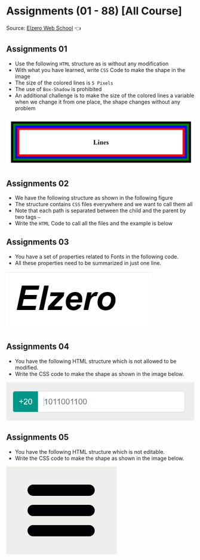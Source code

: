 # Assignments (01 - 88) [All Course]

Source: [Elzero Web School](https://elzero.org/css-assignments-lesson-from-1-to-88/) :point_left:

## Assignments 01
- Use the following `HTML` structure as is without any modification
- With what you have learned, write `CSS` Code to make the shape in the image
- The size of the colored lines is `5 Pixels`
- The use of `Box-Shadow` is prohibited
- An additional challenge is to make the size of the colored lines a variable when we change it from one place, the shape changes without any problem

![Assignments 01](/All%20Course/Image/css-assigns-all-course-1.png)

## Assignments 02

- We have the following structure as shown in the following figure
- The structure contains `CSS` files everywhere and we want to call them all
- Note that each path is separated between the child and the parent by two tags `—`
- Write the `HTML` Code to call all the files and the example is below

## Assignments 03

- You have a set of properties related to Fonts in the following code. 
- All these properties need to be summarized in just one line.

![Assignments 03](/All%20Course/Image/css-assigns-all-course-3.png)

## Assignments 04

- You have the following HTML structure which is not allowed to be modified. 
- Write the CSS code to make the shape as shown in the image below.

![Assignments 04](/All%20Course/Image/css-assigns-all-course-4.png)

## Assignments 05

- You have the following HTML structure which is not editable.
- Write the CSS code to make the shape as shown in the image below.

![Assignments 05](/All%20Course/Image/css-assigns-all-course-5.gif)

